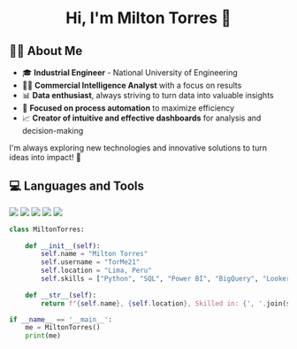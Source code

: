 <div align="center">
  <h1>Hi, I'm Milton Torres 👋</h1>
</div>

## 👨‍💻 About Me

- 🎓 **Industrial Engineer** - National University of Engineering
- 👨‍💻 **Commercial Intelligence Analyst** with a focus on results  
- 📊 **Data enthusiast**, always striving to turn data into valuable insights  
- 🤖 **Focused on process automation** to maximize efficiency  
- 📈 **Creator of intuitive and effective dashboards** for analysis and decision-making  

I'm always exploring new technologies and innovative solutions to turn ideas into impact! 🚀  

## 💻 Languages and Tools

<div>
  <img src="https://img.shields.io/badge/-Python-3776AB?style=for-the-badge&logo=python&logoColor=white&labelColor=282828">
  <img src="https://img.shields.io/badge/-SQL-003B57?style=for-the-badge&logo=sqlite&logoColor=white&labelColor=282828">
  <img src="https://img.shields.io/badge/-Power%20BI-F2C811?style=for-the-badge&logo=powerbi&logoColor=black&labelColor=282828">
  <img src="https://img.shields.io/badge/-BigQuery-4285F4?style=for-the-badge&logo=google-cloud&logoColor=white&labelColor=282828">
  <img src="https://img.shields.io/badge/-Looker%20Studio-9A33FF?style=for-the-badge&logo=google-analytics&logoColor=white&labelColor=282828">
</div>

```python
class MiltonTorres:
    
    def __init__(self):
        self.name = "Milton Torres"
        self.username = "TorMe21"
        self.location = "Lima, Peru"
        self.skills = ["Python", "SQL", "Power BI", "BigQuery", "Looker Studio"]
    
    def __str__(self):
        return f"{self.name}, {self.location}, Skilled in: {', '.join(self.skills)}"

if __name__ == '__main__':
    me = MiltonTorres()
    print(me)
